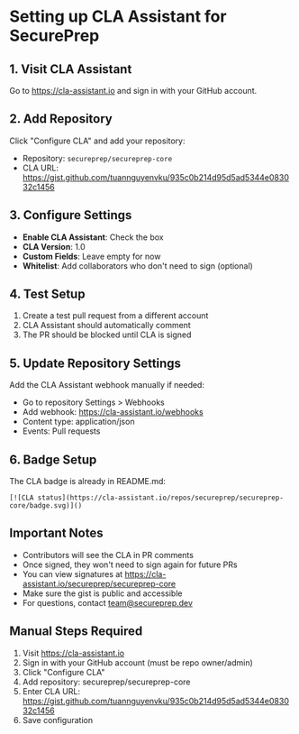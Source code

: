 # Setting up CLA Assistant for SecurePrep

## 1. Visit CLA Assistant
Go to https://cla-assistant.io and sign in with your GitHub account.

## 2. Add Repository  
Click "Configure CLA" and add your repository:
- Repository: `secureprep/secureprep-core`
- CLA URL: https://gist.github.com/tuannguyenvku/935c0b214d95d5ad5344e083032c1456

## 3. Configure Settings
- **Enable CLA Assistant**: Check the box
- **CLA Version**: 1.0
- **Custom Fields**: Leave empty for now
- **Whitelist**: Add collaborators who don't need to sign (optional)

## 4. Test Setup
1. Create a test pull request from a different account
2. CLA Assistant should automatically comment
3. The PR should be blocked until CLA is signed

## 5. Update Repository Settings
Add the CLA Assistant webhook manually if needed:
- Go to repository Settings > Webhooks
- Add webhook: https://cla-assistant.io/webhooks
- Content type: application/json
- Events: Pull requests

## 6. Badge Setup
The CLA badge is already in README.md:
```
[![CLA status](https://cla-assistant.io/repos/secureprep/secureprep-core/badge.svg)]()
```

## Important Notes
- Contributors will see the CLA in PR comments
- Once signed, they won't need to sign again for future PRs
- You can view signatures at https://cla-assistant.io/secureprep/secureprep-core
- Make sure the gist is public and accessible
- For questions, contact team@secureprep.dev

## Manual Steps Required
1. Visit https://cla-assistant.io
2. Sign in with your GitHub account (must be repo owner/admin)
3. Click "Configure CLA"
4. Add repository: secureprep/secureprep-core
5. Enter CLA URL: https://gist.github.com/tuannguyenvku/935c0b214d95d5ad5344e083032c1456
6. Save configuration
